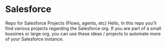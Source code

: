 # Salesforce
Repo for Salesforce Projects (Flows, agents, etc)
Hello,
In this repo you'll find various projects regarding the Salesforce org.
If you are part of a small bussines or large org, you can use these ideas / projects to automate more of your Salesforce instance.
